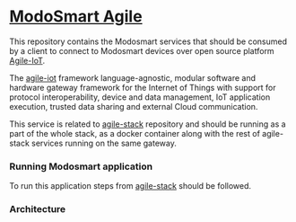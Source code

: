 # [ModoSmart Agile](http://www.modosmart.com/)

This repository contains the Modosmart services that should be consumed by a client to connect to Modosmart devices over open source platform [Agile-IoT](http://agile-iot.eu/).

The [agile-iot](http://agile-iot.eu/) framework language-agnostic, modular software and hardware gateway framework for the Internet of Things with support for protocol interoperability, device and data management, IoT application execution, trusted data sharing and external Cloud communication.

This service is related to [agile-stack](https://github.com/mohamed-elsabagh/agile-stack) repository and should be running as a part of the whole stack, as a docker container along with the rest of agile-stack services running on the same gateway.

### Running Modosmart application

To run this application steps from [agile-stack](https://github.com/mohamed-elsabagh/agile-stack) should be followed.

### Architecture
